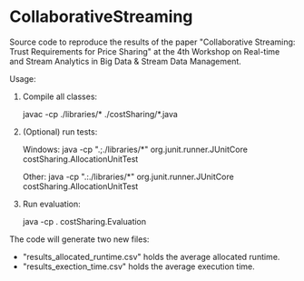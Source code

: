 # CollaborativeStreaming
Source code to reproduce the results of the paper "Collaborative Streaming: Trust Requirements for Price Sharing" at the 4th Workshop on Real-time and Stream Analytics in Big Data & Stream Data Management.

Usage:

1. Compile all classes: 
    
    javac -cp ./libraries/\* ./costSharing/\*.java

2. (Optional) run tests:

    Windows: java -cp ".;./libraries/\*" org.junit.runner.JUnitCore costSharing.AllocationUnitTest
    
    Other: java -cp ".:./libraries/\*" org.junit.runner.JUnitCore costSharing.AllocationUnitTest
    
3. Run evaluation:

    java -cp . costSharing.Evaluation

The code will generate two new files:
- "results_allocated_runtime.csv" holds the average allocated runtime.
- "results_exection_time.csv" holds the average execution time.
